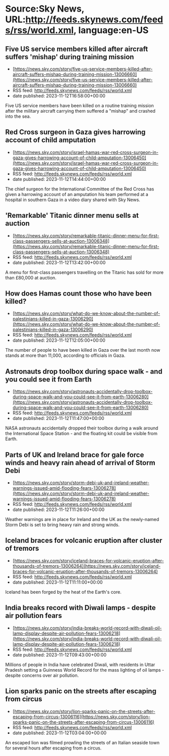 # Source:Sky News, URL:http://feeds.skynews.com/feeds/rss/world.xml, language:en-US

## Five US service members killed after aircraft suffers 'mishap' during training mission
 - [https://news.sky.com/story/five-us-service-members-killed-after-aircraft-suffers-mishap-during-training-mission-13006660](https://news.sky.com/story/five-us-service-members-killed-after-aircraft-suffers-mishap-during-training-mission-13006660)
 - RSS feed: http://feeds.skynews.com/feeds/rss/world.xml
 - date published: 2023-11-12T16:58:00+00:00

Five US service members have been killed on a routine training mission after the military aircraft carrying them suffered a "mishap" and crashed into the sea.

## Red Cross surgeon in Gaza gives harrowing account of child amputation
 - [https://news.sky.com/story/israel-hamas-war-red-cross-surgeon-in-gaza-gives-harrowing-account-of-child-amputation-13006450](https://news.sky.com/story/israel-hamas-war-red-cross-surgeon-in-gaza-gives-harrowing-account-of-child-amputation-13006450)
 - RSS feed: http://feeds.skynews.com/feeds/rss/world.xml
 - date published: 2023-11-12T14:44:00+00:00

The chief surgeon for the International Committee of the Red Cross has given a harrowing account of an amputation his team performed at a hospital in southern Gaza in a video diary shared with Sky News.

## 'Remarkable' Titanic dinner menu sells at auction
 - [https://news.sky.com/story/remarkable-titanic-dinner-menu-for-first-class-passengers-sells-at-auction-13006348](https://news.sky.com/story/remarkable-titanic-dinner-menu-for-first-class-passengers-sells-at-auction-13006348)
 - RSS feed: http://feeds.skynews.com/feeds/rss/world.xml
 - date published: 2023-11-12T13:42:00+00:00

A menu for first-class passengers travelling on the Titanic has sold for more than &#163;80,000 at auction.

## How does Hamas count those who have been killed?
 - [https://news.sky.com/story/what-do-we-know-about-the-number-of-palestinians-killed-in-gaza-13006290](https://news.sky.com/story/what-do-we-know-about-the-number-of-palestinians-killed-in-gaza-13006290)
 - RSS feed: http://feeds.skynews.com/feeds/rss/world.xml
 - date published: 2023-11-12T12:05:00+00:00

The number of people to have been killed in Gaza over the last month now stands at more than 11,000, according to officials in Gaza.

## Astronauts drop toolbox during space walk - and you could see it from Earth
 - [https://news.sky.com/story/astronauts-accidentally-drop-toolbox-during-space-walk-and-you-could-see-it-from-earth-13006280](https://news.sky.com/story/astronauts-accidentally-drop-toolbox-during-space-walk-and-you-could-see-it-from-earth-13006280)
 - RSS feed: http://feeds.skynews.com/feeds/rss/world.xml
 - date published: 2023-11-12T11:47:00+00:00

NASA astronauts accidentally dropped their toolbox during a walk around the International Space Station - and the floating kit could be visible from Earth.

## Parts of UK and Ireland brace for gale force winds and heavy rain ahead of arrival of Storm Debi
 - [https://news.sky.com/story/storm-debi-uk-and-ireland-weather-warnings-issued-amid-flooding-fears-13006278](https://news.sky.com/story/storm-debi-uk-and-ireland-weather-warnings-issued-amid-flooding-fears-13006278)
 - RSS feed: http://feeds.skynews.com/feeds/rss/world.xml
 - date published: 2023-11-12T11:26:00+00:00

Weather warnings are in place for Ireland and the UK as the newly-named Storm Debi is set to bring heavy rain and strong winds.

## Iceland braces for volcanic eruption after cluster of tremors
 - [https://news.sky.com/story/iceland-braces-for-volcanic-eruption-after-thousands-of-tremors-13006264](https://news.sky.com/story/iceland-braces-for-volcanic-eruption-after-thousands-of-tremors-13006264)
 - RSS feed: http://feeds.skynews.com/feeds/rss/world.xml
 - date published: 2023-11-12T11:11:00+00:00

Iceland has been forged by the heat of the Earth's core.

## India breaks record with Diwali lamps - despite air pollution fears
 - [https://news.sky.com/story/india-breaks-world-record-with-diwali-oil-lamp-display-despite-air-pollution-fears-13006218](https://news.sky.com/story/india-breaks-world-record-with-diwali-oil-lamp-display-despite-air-pollution-fears-13006218)
 - RSS feed: http://feeds.skynews.com/feeds/rss/world.xml
 - date published: 2023-11-12T09:43:00+00:00

Millions of people in India have celebrated Diwali, with residents in Uttar Pradesh setting a Guinness World Record for the mass lighting of oil lamps - despite concerns over air pollution.

## Lion sparks panic on the streets after escaping from circus
 - [https://news.sky.com/story/lion-sparks-panic-on-the-streets-after-escaping-from-circus-13006116](https://news.sky.com/story/lion-sparks-panic-on-the-streets-after-escaping-from-circus-13006116)
 - RSS feed: http://feeds.skynews.com/feeds/rss/world.xml
 - date published: 2023-11-12T03:04:00+00:00

An escaped lion was filmed prowling the streets of an Italian seaside town for several hours after escaping from a circus.

